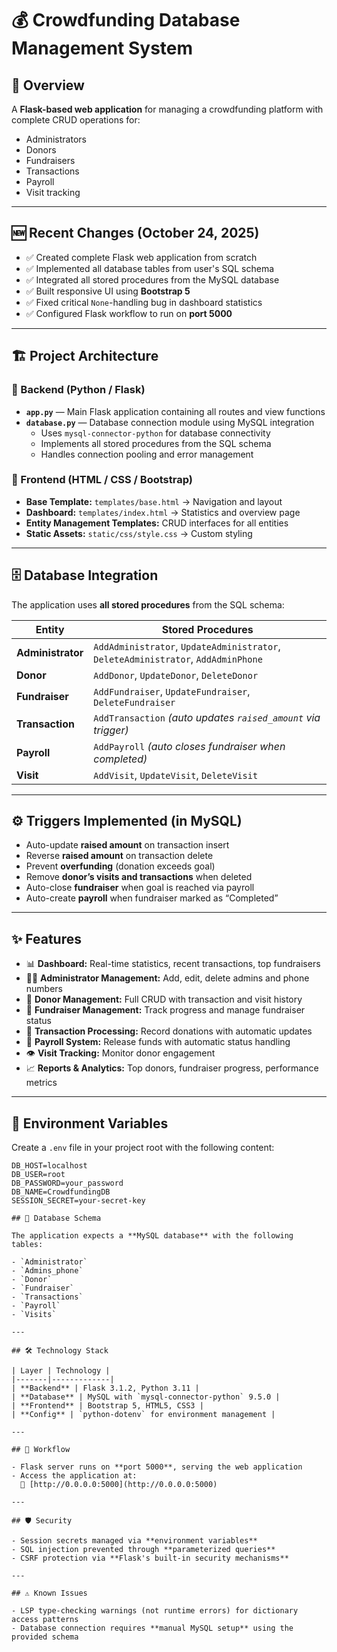 # 💰 Crowdfunding Database Management System

## 📖 Overview
A **Flask-based web application** for managing a crowdfunding platform with complete CRUD operations for:
- Administrators  
- Donors  
- Fundraisers  
- Transactions  
- Payroll  
- Visit tracking  

---

## 🆕 Recent Changes (October 24, 2025)
- ✅ Created complete Flask web application from scratch  
- ✅ Implemented all database tables from user's SQL schema  
- ✅ Integrated all stored procedures from the MySQL database  
- ✅ Built responsive UI using **Bootstrap 5**  
- ✅ Fixed critical `None`-handling bug in dashboard statistics  
- ✅ Configured Flask workflow to run on **port 5000**

---

## 🏗️ Project Architecture

### 🔹 Backend (Python / Flask)
- **`app.py`** — Main Flask application containing all routes and view functions  
- **`database.py`** — Database connection module using MySQL integration  
  - Uses `mysql-connector-python` for database connectivity  
  - Implements all stored procedures from the SQL schema  
  - Handles connection pooling and error management  

### 🔹 Frontend (HTML / CSS / Bootstrap)
- **Base Template:** `templates/base.html` → Navigation and layout  
- **Dashboard:** `templates/index.html` → Statistics and overview page  
- **Entity Management Templates:** CRUD interfaces for all entities  
- **Static Assets:** `static/css/style.css` → Custom styling  

---

## 🗄️ Database Integration

The application uses **all stored procedures** from the SQL schema:

| Entity | Stored Procedures |
|--------|--------------------|
| **Administrator** | `AddAdministrator`, `UpdateAdministrator`, `DeleteAdministrator`, `AddAdminPhone` |
| **Donor** | `AddDonor`, `UpdateDonor`, `DeleteDonor` |
| **Fundraiser** | `AddFundraiser`, `UpdateFundraiser`, `DeleteFundraiser` |
| **Transaction** | `AddTransaction` *(auto updates `raised_amount` via trigger)* |
| **Payroll** | `AddPayroll` *(auto closes fundraiser when completed)* |
| **Visit** | `AddVisit`, `UpdateVisit`, `DeleteVisit` |

---

## ⚙️ Triggers Implemented (in MySQL)
- Auto-update **raised amount** on transaction insert  
- Reverse **raised amount** on transaction delete  
- Prevent **overfunding** (donation exceeds goal)  
- Remove **donor’s visits and transactions** when deleted  
- Auto-close **fundraiser** when goal is reached via payroll  
- Auto-create **payroll** when fundraiser marked as “Completed”  

---

## ✨ Features
- 📊 **Dashboard:** Real-time statistics, recent transactions, top fundraisers  
- 👨‍💼 **Administrator Management:** Add, edit, delete admins and phone numbers  
- 🙋 **Donor Management:** Full CRUD with transaction and visit history  
- 🎯 **Fundraiser Management:** Track progress and manage fundraiser status  
- 💸 **Transaction Processing:** Record donations with automatic updates  
- 🧾 **Payroll System:** Release funds with automatic status handling  
- 👁️ **Visit Tracking:** Monitor donor engagement  
- 📈 **Reports & Analytics:** Top donors, fundraiser progress, performance metrics  

---

## 🔐 Environment Variables

Create a `.env` file in your project root with the following content:

```env
DB_HOST=localhost
DB_USER=root
DB_PASSWORD=your_password
DB_NAME=CrowdfundingDB
SESSION_SECRET=your-secret-key

## 🧬 Database Schema

The application expects a **MySQL database** with the following tables:

- `Administrator`
- `Admins_phone`
- `Donor`
- `Fundraiser`
- `Transactions`
- `Payroll`
- `Visits`

---

## 🛠️ Technology Stack

| Layer | Technology |
|-------|-------------|
| **Backend** | Flask 3.1.2, Python 3.11 |
| **Database** | MySQL with `mysql-connector-python` 9.5.0 |
| **Frontend** | Bootstrap 5, HTML5, CSS3 |
| **Config** | `python-dotenv` for environment management |

---

## 🚀 Workflow

- Flask server runs on **port 5000**, serving the web application  
- Access the application at:  
  🔗 [http://0.0.0.0:5000](http://0.0.0.0:5000)

---

## 🛡️ Security

- Session secrets managed via **environment variables**  
- SQL injection prevented through **parameterized queries**  
- CSRF protection via **Flask's built-in security mechanisms**

---

## ⚠️ Known Issues

- LSP type-checking warnings (not runtime errors) for dictionary access patterns  
- Database connection requires **manual MySQL setup** using the provided schema  
